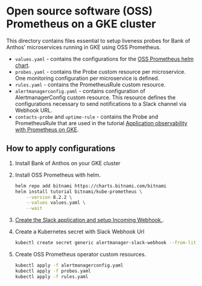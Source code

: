 # Open source software (OSS) Prometheus on a GKE cluster

This directory contains files essential to setup liveness probes for Bank of Anthos' microservices running in GKE using OSS Prometheus.

* `values.yaml` - contains the configurations for the [OSS Prometheus helm chart](https://github.com/bitnami/charts/tree/main/bitnami/kube-prometheus).
* `probes.yaml` - contains the Probe custom resource per microservice. One monitoring configuration per microservice is defined.
* `rules.yaml` - contains the PrometheusRule custom resource.
* `alertmanagerconfig.yaml` - contains configuration of AlertmanagerConfig custom resource. This resource defines the configurations necessary to send notifications to a Slack channel via Webhook URL.
* `contacts-probe` and `uptime-rule` - contains the Probe and PrometheusRule that are used in the tutorial [Application observability with Prometheus on GKE](https://cloud.google.com/kubernetes-engine/docs/tutorials/observability-with-prometheus).

## How to apply configurations

1. Install Bank of Anthos on your GKE cluster
2. Install OSS Prometheus with helm.

    ```bash
    helm repo add bitnami https://charts.bitnami.com/bitnami
    helm install tutorial bitnami/kube-prometheus \
        --version 8.2.2 \
        --values values.yaml \
        --wait
    ```

3. [Create the Slack application and setup Incoming Webhook.](https://cloud.google.com/kubernetes-engine/docs/tutorials/cluster-notifications-slack#slack_notifications).
4. Create a Kubernetes secret with Slack Webhook Url

    ```bash
    kubectl create secret generic alertmanager-slack-webhook --from-literal webhookURL=<YOUR_SLACK_WEBHOOK_URL>
    ```

5. Create OSS Prometheus operator custom resources.

    ```bash
    kubectl apply -f alertmanagerconfig.yaml
    kubectl apply -f probes.yaml
    kubectl apply -f rules.yaml
    ```
